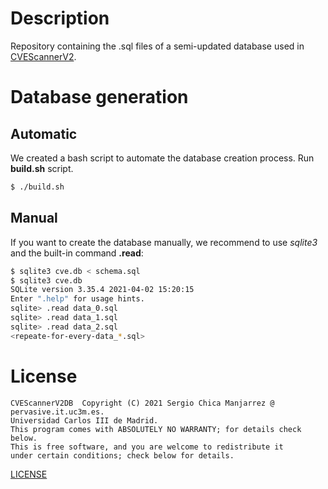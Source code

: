 # Description
Repository containing the .sql files of a semi-updated database
used in [CVEScannerV2](https://github.com/scmanjarrez/CVEScannerV2).

# Database generation
## Automatic
We created a bash script to automate the database creation process.
Run **build.sh** script.

```bash
$ ./build.sh
```

## Manual
If you want to create the database manually, we recommend to use
_sqlite3_ and the built-in command **.read**:

```bash
$ sqlite3 cve.db < schema.sql
$ sqlite3 cve.db
SQLite version 3.35.4 2021-04-02 15:20:15
Enter ".help" for usage hints.
sqlite> .read data_0.sql
sqlite> .read data_1.sql
sqlite> .read data_2.sql
<repeate-for-every-data_*.sql>
```

# License
    CVEScannerV2DB  Copyright (C) 2021 Sergio Chica Manjarrez @ pervasive.it.uc3m.es.
    Universidad Carlos III de Madrid.
    This program comes with ABSOLUTELY NO WARRANTY; for details check below.
    This is free software, and you are welcome to redistribute it
    under certain conditions; check below for details.

[LICENSE](https://github.com/scmanjarrez/CVEScannerV2DB/blob/master/LICENSE)
